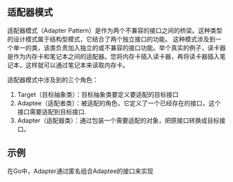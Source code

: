 ## 适配器模式 ##
适配器模式（Adapter Pattern）是作为两个不兼容的接口之间的桥梁。这种类型的设计模式属于结构型模式，它结合了两个独立接口的功能。
这种模式涉及到一个单一的类，该类负责加入独立的或不兼容的接口功能。举个真实的例子，读卡器是作为内存卡和笔记本之间的适配器。您将内存卡插入读卡器，再将读卡器插入笔记本，这样就可以通过笔记本来读取内存卡。

适配器模式中涉及到的三个角色：
1. Target（目标抽象类）：目标抽象类要定义要适配的目标接口
2. Adaptee（适配者类）：被适配的角色，它定义了一个已经存在的接口，这个接口需要适配到目标接口.
3. Adapter（适配器类）：通过包装一个需要适配的对象，把原接口转换成目标接口。
## 示例 ##
在Go中，Adapter通过匿名组合Adaptee的接口来实现